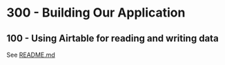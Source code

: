 # 300 - Building Our Application

## 100 - Using Airtable for reading and writing data

See [README.md](./100/README.md)

